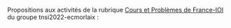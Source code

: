 ​Propositions aux activités de la rubrique [Cours et Problèmes de France-IOI​](http://www.france-ioi.org/algo/chapters.php) du groupe tnsi2022​-ecmorlaix :
